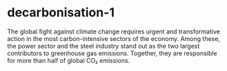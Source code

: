 # decarbonisation-1
The global fight against climate change requires urgent and transformative action in the most carbon-intensive sectors of the economy. Among these, the power sector and the steel industry stand out as the two largest contributors to greenhouse gas emissions. Together, they are responsible for more than half of global CO₂ emissions.

